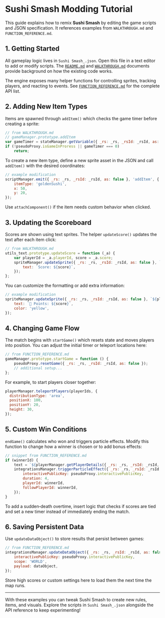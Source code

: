 # Sushi Smash Modding Tutorial

This guide explains how to remix **Sushi Smash** by editing the game scripts and JSON specification. It references examples from `WALKTHROUGH.md` and `FUNCTION_REFERENCE.md`.

## 1. Getting Started

All gameplay logic lives in `Sushi Smash_.json`. Open this file in a text editor to add or modify scripts. The [`README.md`](README.md) and [`WALKTHROUGH.md`](WALKTHROUGH.md) documents provide background on how the existing code works.

The engine exposes many helper functions for controlling sprites, tracking players, and reacting to events. See [`FUNCTION_REFERENCE.md`](FUNCTION_REFERENCE.md) for the complete API list.

## 2. Adding New Item Types

Items are spawned through `addItem()` which checks the game timer before creating a sprite:

```javascript
// from WALKTHROUGH.md
// gameManager.prototype.addItem
var gameTimer = stateManager.getVariable({ _rs: _rs, _rsId: _rsId, as: false }, 'gameTimer');
if (!pseudoProxy.isGameInProress || gameTimer === 0)
    return;
```

To create a new item type, define a new sprite asset in the JSON and call `addItem()` with the desired coordinates:

```javascript
// example modification
scriptManager.emit({ _rs: _rs, _rsId: _rsId, as: false }, 'addItem', {
    itemType: 'goldenSushi',
    x: 50,
    y: 20,
});
```

Use `attachComponent()` if the item needs custom behavior when clicked.

## 3. Updating the Scoreboard

Scores are shown using text sprites. The helper `updateScore()` updates the text after each item click:

```javascript
// from WALKTHROUGH.md
utils_text.prototype.updateScore = function (_a) {
    var playerId = _a.playerId, score = _a.score;
    spriteManager.updateSprite({ _rs: _rs, _rsId: _rsId, as: false }, `${playerId}_score`, {
        text: `Score: ${score}`,
    });
};
```

You can customize the formatting or add extra information:

```javascript
// example modification
spriteManager.updateSprite({ _rs: _rs, _rsId: _rsId, as: false }, `${playerId}_score`, {
    text: `🍣 Points: ${score}`,
    color: 'yellow',
});
```

## 4. Changing Game Flow

The match begins with `startGame()` which resets state and moves players into position. You can adjust the initial timer or teleport locations here:

```javascript
// from FUNCTION_REFERENCE.md
gameManager.prototype.startGame = function () {
    pseudoProxy.resetGame({ _rs: _rs, _rsId: _rsId, as: false });
    // additional setup...
};
```

For example, to start players closer together:

```javascript
playerManager.teleportPlayers(playerIds, {
  distributionType: 'area',
  positionX: 100,
  positionY: 20,
  height: 30,
});
```

## 5. Custom Win Conditions

`endGame()` calculates who won and triggers particle effects. Modify this function to change how a winner is chosen or to add bonus effects:

```javascript
// snippet from FUNCTION_REFERENCE.md
if (winnerId) {
    text = `${playerManager.getPlayerDetails({ _rs: _rs, _rsId: _rsId, as: false }, winnerId).nameplate} wins!`;
    integrationsManager.triggerParticleEffect({ _rs: _rs, _rsId: _rsId, as: false }, {
        interactivePublicKey: pseudoProxy.interactivePublicKey,
        duration: 4,
        playerId: winnerId,
        followPlayerId: winnerId,
    });
}
```

To add a sudden‑death overtime, insert logic that checks if scores are tied and set a new timer instead of immediately ending the match.

## 6. Saving Persistent Data

Use `updateDataObject()` to store results that persist between games:

```javascript
// from FUNCTION_REFERENCE.md
integrationsManager.updateDataObject({ _rs: _rs, _rsId: _rsId, as: false }, {
    interactivePublicKey: pseudoProxy.interactivePublicKey,
    scope: 'WORLD',
    payload: dataObject,
});
```

Store high scores or custom settings here to load them the next time the map runs.

---

With these examples you can tweak Sushi Smash to create new rules, items, and visuals. Explore the scripts in `Sushi Smash_.json` alongside the API reference to keep experimenting!
